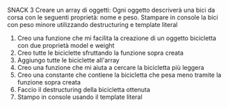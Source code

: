 SNACK 3
Creare un array di oggetti:
Ogni oggetto descriverà una bici da corsa con le seguenti proprietà: nome e peso.
Stampare in console la bici con peso minore utilizzando destructuring e template literal

1. Creo una funzione che mi facilita la creazione di un oggetto bicicletta con due proprietà model e weight
2. Creo tutte le biciclette sfruttando la funzione sopra creata
3. Aggiungo tutte le biciclette all'array
4. Creo una funzione che mi aiuta a cercare la bicicletta più leggera
5. Creo una constante che contiene la bicicletta che pesa meno tramite la funzione sopra creata
6. Faccio il destructuring della bicicletta ottenuta
7. Stampo in console usando il template literal 